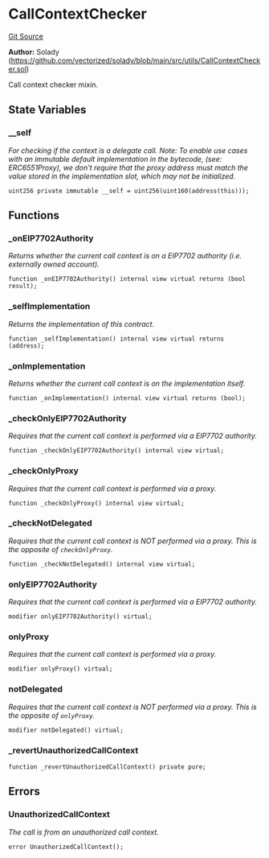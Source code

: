 # CallContextChecker
[Git Source](https://github.com/VerisLabs/KAM/blob/26924a026af1e1620e830002fd931ff7e42525b6/src/vendor/UUPSUpgradeable.sol)

**Author:**
Solady (https://github.com/vectorized/solady/blob/main/src/utils/CallContextChecker.sol)

Call context checker mixin.


## State Variables
### __self
*For checking if the context is a delegate call.
Note: To enable use cases with an immutable default implementation in the bytecode,
(see: ERC6551Proxy), we don't require that the proxy address must match the
value stored in the implementation slot, which may not be initialized.*


```solidity
uint256 private immutable __self = uint256(uint160(address(this)));
```


## Functions
### _onEIP7702Authority

*Returns whether the current call context is on a EIP7702 authority
(i.e. externally owned account).*


```solidity
function _onEIP7702Authority() internal view virtual returns (bool result);
```

### _selfImplementation

*Returns the implementation of this contract.*


```solidity
function _selfImplementation() internal view virtual returns (address);
```

### _onImplementation

*Returns whether the current call context is on the implementation itself.*


```solidity
function _onImplementation() internal view virtual returns (bool);
```

### _checkOnlyEIP7702Authority

*Requires that the current call context is performed via a EIP7702 authority.*


```solidity
function _checkOnlyEIP7702Authority() internal view virtual;
```

### _checkOnlyProxy

*Requires that the current call context is performed via a proxy.*


```solidity
function _checkOnlyProxy() internal view virtual;
```

### _checkNotDelegated

*Requires that the current call context is NOT performed via a proxy.
This is the opposite of `checkOnlyProxy`.*


```solidity
function _checkNotDelegated() internal view virtual;
```

### onlyEIP7702Authority

*Requires that the current call context is performed via a EIP7702 authority.*


```solidity
modifier onlyEIP7702Authority() virtual;
```

### onlyProxy

*Requires that the current call context is performed via a proxy.*


```solidity
modifier onlyProxy() virtual;
```

### notDelegated

*Requires that the current call context is NOT performed via a proxy.
This is the opposite of `onlyProxy`.*


```solidity
modifier notDelegated() virtual;
```

### _revertUnauthorizedCallContext


```solidity
function _revertUnauthorizedCallContext() private pure;
```

## Errors
### UnauthorizedCallContext
*The call is from an unauthorized call context.*


```solidity
error UnauthorizedCallContext();
```

